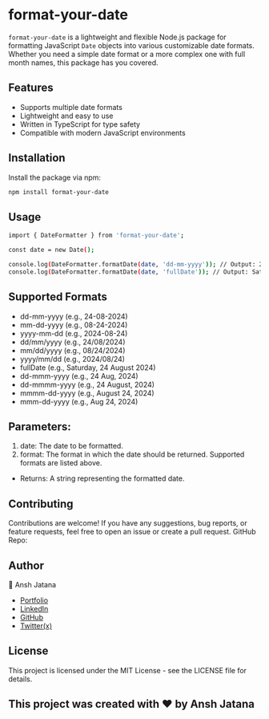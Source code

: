 # format-your-date

`format-your-date` is a lightweight and flexible Node.js package for formatting JavaScript `Date` objects into various customizable date formats. Whether you need a simple date format or a more complex one with full month names, this package has you covered.

## Features

- Supports multiple date formats
- Lightweight and easy to use
- Written in TypeScript for type safety
- Compatible with modern JavaScript environments

## Installation

Install the package via npm:

```bash
npm install format-your-date
```

## Usage

```bash
import { DateFormatter } from 'format-your-date';

const date = new Date();

console.log(DateFormatter.formatDate(date, 'dd-mm-yyyy')); // Output: 24-08-2024
console.log(DateFormatter.formatDate(date, 'fullDate')); // Output: Saturday, 24 August 2024
```

## Supported Formats
* dd-mm-yyyy (e.g., 24-08-2024)
* mm-dd-yyyy (e.g., 08-24-2024)
* yyyy-mm-dd (e.g., 2024-08-24)
* dd/mm/yyyy (e.g., 24/08/2024)
* mm/dd/yyyy (e.g., 08/24/2024)
* yyyy/mm/dd (e.g., 2024/08/24)
* fullDate (e.g., Saturday, 24 August 2024)
* dd-mmm-yyyy (e.g., 24 Aug, 2024)
* dd-mmmm-yyyy (e.g., 24 August, 2024)
* mmmm-dd-yyyy (e.g., August 24, 2024)
* mmm-dd-yyyy (e.g., Aug 24, 2024)


## Parameters:

1. date: The date to be formatted.
2. format: The format in which the date should be returned. Supported formats are listed above.
* Returns: A string representing the formatted date.


## Contributing
Contributions are welcome! If you have any suggestions, bug reports, or feature requests, feel free to open an issue or create a pull request.
GitHub Repo: 


## Author
👤 Ansh Jatana

* [Portfolio](https://portfolio-anshh.netlify.app/)
* [LinkedIn](https://www.linkedin.com/in/ansh-jatana-10b446205/)
* [GitHub](https://github.com/Anshjatana)
* [Twitter(x)](https://x.com/anshh_jatana)

## License
This project is licensed under the MIT License - see the LICENSE file for details.

## This project was created with ❤️ by Ansh Jatana
